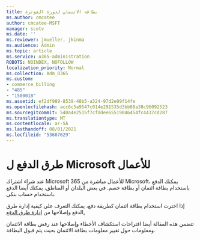 ```yaml
---
title: بطاقة الائتمان لدورة الفوترة
ms.author: cmcatee
author: cmcatee-MSFT
manager: scotv
ms.date: ''
ms.reviewer: jmueller, jkinma
ms.audience: Admin
ms.topic: article
ms.service: o365-administration
ROBOTS: NOINDEX, NOFOLLOW
localization_priority: Normal
ms.collection: Adm_O365
ms.custom:
- commerce_billing
- "485"
- "1500018"
ms.assetid: ef2df989-8539-48b5-a324-97d2e09f14fe
ms.openlocfilehash: acc6c5a9547c014e291535d3bb88a38c96092523
ms.sourcegitcommit: 540a4e2515f7cfddee65519046454fc4437cd287
ms.translationtype: MT
ms.contentlocale: ar-SA
ms.lasthandoff: 08/01/2021
ms.locfileid: "53687629"
---
```

# <a name="payment-methods-for-microsoft-for-business"></a>طرق الدفع ل Microsoft للأعمال

عند شراء اشتراك Microsoft 365 للأعمال مباشرة من Microsoft، يمكنك الدفع باستخدام بطاقة ائتمان أو بطاقة خصم. في بعض البلدان أو المناطق، يمكنك أيضا الدفع باستخدام حساب بنكي.
  
إذا اخترت استخدام بطاقة ائتمان كطريقة دفع، يمكنك التعرف على كيفية إدارة طرق الدفع وإصلاحها من [إدارة طرق الدفع.](/microsoft-365/commerce/billing-and-payments/manage-payment-methods)
  
تتضمن هذه المقالة أيضا اقتراحات استكشاف الأخطاء وإصلاحها عند رفض بطاقة الائتمان ومعلومات حول تغيير معلومات بطاقة الائتمان بحيث يتم قبول البطاقة.